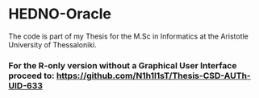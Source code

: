 # HEDNO-Oracle
The code is part of my Thesis for the M.Sc in Informatics at the Aristotle University of Thessaloniki.

### For the R-only version without a Graphical User Interface proceed to: https://github.com/N1h1l1sT/Thesis-CSD-AUTh-UID-633

